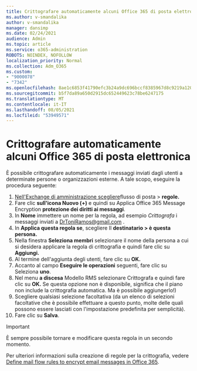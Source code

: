 ```yaml
---
title: Crittografare automaticamente alcuni Office 365 di posta elettronica
ms.author: v-smandalika
author: v-smandalika
manager: dansimp
ms.date: 02/24/2021
audience: Admin
ms.topic: article
ms.service: o365-administration
ROBOTS: NOINDEX, NOFOLLOW
localization_priority: Normal
ms.collection: Adm_O365
ms.custom:
- "9000078"
- "7342"
ms.openlocfilehash: 8ae1c6853f41790efc3b24a9dc696bccf8385967d8c9219a1200e287e6ce32a1
ms.sourcegitcommit: b5f7da89a650d2915dc652449623c78be6247175
ms.translationtype: MT
ms.contentlocale: it-IT
ms.lasthandoff: 08/05/2021
ms.locfileid: "53949571"
---
```

# <a name="automatically-encrypt-certain-office-365-email-messages"></a>Crittografare automaticamente alcuni Office 365 di posta elettronica

È possibile crittografare automaticamente i messaggi inviati dagli utenti a determinate persone o organizzazioni esterne. A tale scopo, eseguire la procedura seguente:

1. [Nell'Exchange di amministrazione scegliere](https://outlook.office365.com/ecp/)flusso di posta > **regole.** 
2. Fare clic **sull'icona Nuovo (+)** e quindi su Applica Office 365 Message Encryption **protezione dei diritti ai messaggi**.
3. In **Nome** immettere un nome per la regola, ad esempio *Crittografa* i messaggi inviati a DrToniRamos@gmail.com .
4. In **Applica questa regola se**, scegliere Il **destinatario > è questa persona.** 
5. Nella finestra **Seleziona membri** selezionare il nome della persona a cui si desidera applicare la regola di crittografia e quindi fare clic su **Aggiungi.** 
6. Al termine dell'aggiunta degli utenti, fare clic su **OK.**
7. Accanto al campo **Eseguire le operazioni** seguenti, fare clic su Seleziona **uno**. 
8. Nel menu **a discesa** Modello RMS selezionare Crittografa e quindi fare clic su **OK.**  Se questa opzione non è disponibile, significa che il piano non include la crittografia automatica. Ma è possibile aggiungerlo!)
9. Scegliere qualsiasi selezione facoltativa (da un elenco di selezioni facoltative che è possibile effettuare a questo punto, molte delle quali possono essere lasciati con l'impostazione predefinita per semplicità).
10. Fare clic su **Salva**.

> [!IMPORTANT]
> È sempre possibile tornare e modificare questa regola in un secondo momento.

Per ulteriori informazioni sulla creazione di regole per la crittografia, vedere [Define mail flow rules to encrypt email messages in Office 365](https://docs.microsoft.com/microsoft-365/compliance/define-mail-flow-rules-to-encrypt-email).

